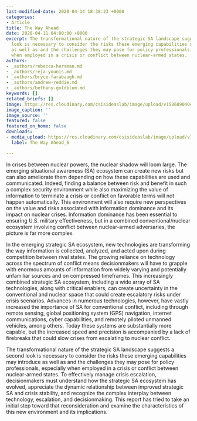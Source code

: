 ```yaml
---
last-modified-date: 2020-04-14 18:38:23 +0000
categories:
- Article
title: The Way Ahead
date: 2020-04-11 04:00:00 +0000
excerpt: The transformational nature of the strategic SA landscape suggests a second
  look is necessary to consider the risks these emerging capabilities may introduce
  as well as and the challenges they may pose for policy professionals, especially
  when employed in a crisis or conflict between nuclear-armed states.
authors:
- _authors/rebecca-hersman.md
- _authors/reja-younis.md
- _authors/bryce-farabaugh.md
- _authors/andrew-reddie.md
- _authors/bethany-goldblum.md
keywords: []
related_briefs: []
image: https://res.cloudinary.com/csisideaslab/image/upload/v1586890404/on-the-radar/OnTheRadar_illustration_electronic_warfare2_wqbwdd.jpg
image_caption: ''
image_source: ''
featured: false
featured_on_home: false
downloads:
- media_upload: https://res.cloudinary.com/csisideaslab/image/upload/v1586890482/on-the-radar/OnTheRadar_Chapter_6_sqsike.pdf
  label: The Way Ahead_6

---
```

In crises between nuclear powers, the nuclear shadow will loom large. The emerging situational awareness (SA) ecosystem can create new risks but can also ameliorate them depending on how these capabilities are used and communicated. Indeed, finding a balance between risk and benefit in such a complex security environment while also maximizing the value of information to terminate a crisis or conflict on favorable terms will not happen automatically. This environment will also require new perspectives on the value and risks associated with information dominance and its impact on nuclear crises. Information dominance has been essential to ensuring U.S. military effectiveness, but in a combined conventional/nuclear ecosystem involving conflict between nuclear-armed adversaries, the picture is far more complex.

In the emerging strategic SA ecosystem, new technologies are transforming the way information is collected, analyzed, and acted upon during competition between rival states. The growing reliance on technology across the spectrum of conflict means decisionmakers will have to grapple with enormous amounts of information from widely varying and potentially unfamiliar sources and on compressed timeframes. This increasingly combined strategic SA ecosystem, including a wide array of SA technologies, along with critical enablers, can create uncertainty in the conventional and nuclear space that could create escalatory risks under crisis scenarios. Advances in numerous technologies, however, have vastly increased the importance of SA for conventional conflict, including through remote sensing, global positioning system (GPS) navigation, internet communications, cyber capabilities, and remotely piloted unmanned vehicles, among others. Today these systems are substantially more capable, but the increased speed and precision is accompanied by a lack of firebreaks that could slow crises from escalating to nuclear conflict.

The transformational nature of the strategic SA landscape suggests a second look is necessary to consider the risks these emerging capabilities may introduce as well as and the challenges they may pose for policy professionals, especially when employed in a crisis or conflict between nuclear-armed states. To effectively manage crisis escalation, decisionmakers must understand how the strategic SA ecosystem has evolved, appreciate the dynamic relationship between improved strategic SA and crisis stability, and recognize the complex interplay between technology, escalation, and decisionmaking. This report has tried to take an initial step toward that reconsideration and examine the characteristics of this new environment and its implications.